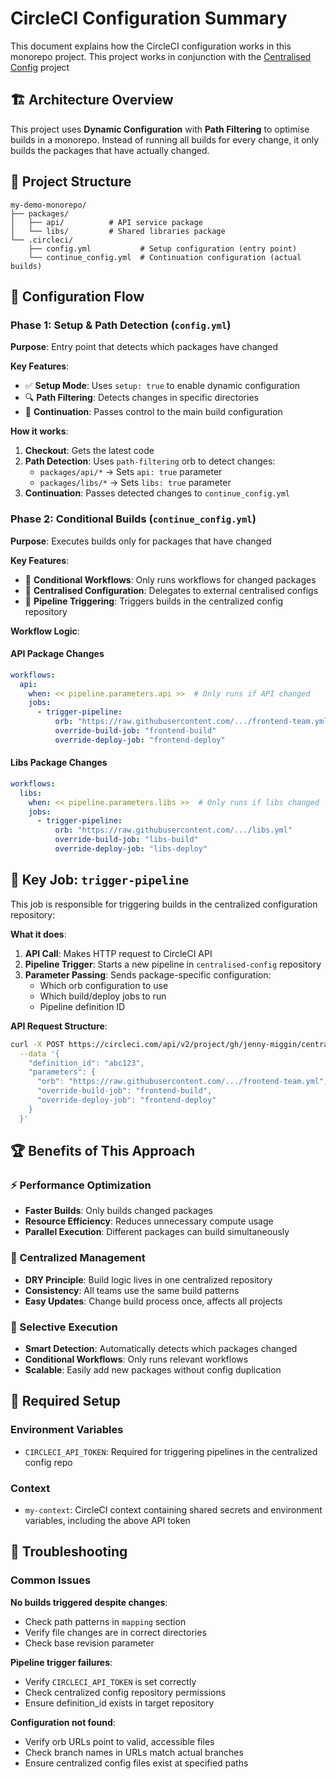 
# CircleCI Configuration Summary

This document explains how the CircleCI configuration works in this monorepo project. This project works in conjunction with the [Centralised Config](https://github.com/jenny-miggin/centralised-config) project

## 🏗️ Architecture Overview

This project uses **Dynamic Configuration** with **Path Filtering** to optimise builds in a monorepo. Instead of running all builds for every change, it only builds the packages that have actually changed.

## 📁 Project Structure

```
my-demo-monorepo/
├── packages/
│   ├── api/          # API service package
│   └── libs/         # Shared libraries package
└── .circleci/
    ├── config.yml           # Setup configuration (entry point)
    └── continue_config.yml  # Continuation configuration (actual builds)
```

## 🔄 Configuration Flow

### Phase 1: Setup & Path Detection (`config.yml`)

**Purpose**: Entry point that detects which packages have changed

**Key Features**:
- ✅ **Setup Mode**: Uses `setup: true` to enable dynamic configuration
- 🔍 **Path Filtering**: Detects changes in specific directories
- 🚀 **Continuation**: Passes control to the main build configuration

**How it works**:
1. **Checkout**: Gets the latest code
2. **Path Detection**: Uses `path-filtering` orb to detect changes:
   - `packages/api/*` → Sets `api: true` parameter
   - `packages/libs/*` → Sets `libs: true` parameter
3. **Continuation**: Passes detected changes to `continue_config.yml`

### Phase 2: Conditional Builds (`continue_config.yml`)

**Purpose**: Executes builds only for packages that have changed

**Key Features**:
- 🎯 **Conditional Workflows**: Only runs workflows for changed packages
- 🔌 **Centralised Configuration**: Delegates to external centralised configs
- 🚀 **Pipeline Triggering**: Triggers builds in the centralized config repository

**Workflow Logic**:

#### API Package Changes
```yaml
workflows:
  api:
    when: << pipeline.parameters.api >>  # Only runs if API changed
    jobs:
      - trigger-pipeline:
          orb: "https://raw.githubusercontent.com/.../frontend-team.yml"
          override-build-job: "frontend-build"
          override-deploy-job: "frontend-deploy"
```

#### Libs Package Changes
```yaml
workflows:
  libs:
    when: << pipeline.parameters.libs >>  # Only runs if libs changed
    jobs:
      - trigger-pipeline:
          orb: "https://raw.githubusercontent.com/.../libs.yml"
          override-build-job: "libs-build"
          override-deploy-job: "libs-deploy"
```

## 🎯 Key Job: `trigger-pipeline`

This job is responsible for triggering builds in the centralized configuration repository:

**What it does**:
1. **API Call**: Makes HTTP request to CircleCI API
2. **Pipeline Trigger**: Starts a new pipeline in `centralised-config` repository
3. **Parameter Passing**: Sends package-specific configuration:
   - Which orb configuration to use
   - Which build/deploy jobs to run
   - Pipeline definition ID

**API Request Structure**:
```bash
curl -X POST https://circleci.com/api/v2/project/gh/jenny-miggin/centralised-config/pipeline/run \
  --data '{
    "definition_id": "abc123",
    "parameters": {
      "orb": "https://raw.githubusercontent.com/.../frontend-team.yml",
      "override-build-job": "frontend-build",
      "override-deploy-job": "frontend-deploy"
    }
  }'
```

## 🏆 Benefits of This Approach

### ⚡ Performance Optimization
- **Faster Builds**: Only builds changed packages
- **Resource Efficiency**: Reduces unnecessary compute usage
- **Parallel Execution**: Different packages can build simultaneously

### 🔧 Centralized Management
- **DRY Principle**: Build logic lives in one centralized repository
- **Consistency**: All teams use the same build patterns
- **Easy Updates**: Change build process once, affects all projects

### 🎯 Selective Execution
- **Smart Detection**: Automatically detects which packages changed
- **Conditional Workflows**: Only runs relevant workflows
- **Scalable**: Easily add new packages without config duplication

## 🔑 Required Setup

### Environment Variables
- `CIRCLECI_API_TOKEN`: Required for triggering pipelines in the centralized config repo

### Context
- `my-context`: CircleCI context containing shared secrets and environment variables, including the above API token


## 🐛 Troubleshooting

### Common Issues

**No builds triggered despite changes**:
- Check path patterns in `mapping` section
- Verify file changes are in correct directories
- Check base revision parameter

**Pipeline trigger failures**:
- Verify `CIRCLECI_API_TOKEN` is set correctly
- Check centralized config repository permissions
- Ensure definition_id exists in target repository

**Configuration not found**:
- Verify orb URLs point to valid, accessible files
- Check branch names in URLs match actual branches
- Ensure centralized config files exist at specified paths